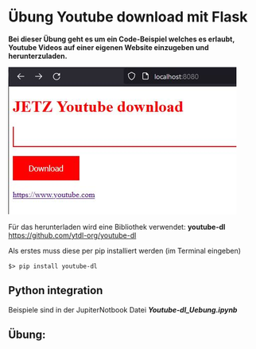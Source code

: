 # Übung Youtube download mit Flask

**Bei dieser Übung geht es um ein Code-Beispiel welches es erlaubt,<br>  Youtube Videos auf einer eigenen Website einzugeben und herunterzuladen.**

![JETZ Youtube-dl Vorschau](JETZ_Youtube-dl.jpg)

Für das herunterladen wird eine Bibliothek verwendet:  **youtube-dl**
https://github.com/ytdl-org/youtube-dl

Als erstes muss diese per pip installiert werden (im Terminal eingeben)

    $> pip install youtube-dl

## Python integration

Beispiele sind in der JupiterNotbook Datei ***Youtube-dl_Uebung.ipynb***

## Übung: 